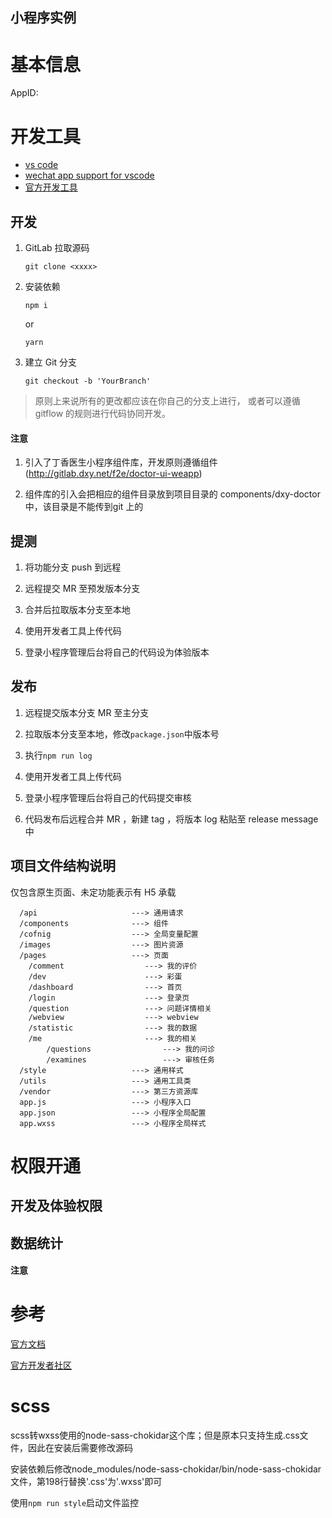 ## 小程序实例

# 基本信息

AppID: <xxx>

# 开发工具

- [vs code](https://code.visualstudio.com/)
- [wechat app support for vscode](https://marketplace.visualstudio.com/items?itemName=qinjia.vscode-wechat)
- [官方开发工具](https://mp.weixin.qq.com/debug/wxadoc/dev/devtools/download.html)

## 开发

1. GitLab 拉取源码

    ```
    git clone <xxxx>
    ```

2. 安装依赖

    ```
    npm i
    ```
    or
    ```
    yarn
    ```

3. 建立 Git 分支

    ```
    git checkout -b 'YourBranch'
    ```

> 原则上来说所有的更改都应该在你自己的分支上进行，
> 或者可以遵循 gitflow 的规则进行代码协同开发。

#### 注意

1. 引入了丁香医生小程序组件库，开发原则遵循组件(http://gitlab.dxy.net/f2e/doctor-ui-weapp)

2. 组件库的引入会把相应的组件目录放到项目目录的 components/dxy-doctor 中，该目录是不能传到git 上的

## 提测

1. 将功能分支 push 到远程

2. 远程提交 MR 至预发版本分支

3. 合并后拉取版本分支至本地

4. 使用开发者工具上传代码

5. 登录小程序管理后台将自己的代码设为体验版本

## 发布

1. 远程提交版本分支 MR 至主分支

2. 拉取版本分支至本地，修改`package.json`中版本号

3. 执行`npm run log`

3. 使用开发者工具上传代码

4. 登录小程序管理后台将自己的代码提交审核

5. 代码发布后远程合并 MR ，新建 tag ，将版本 log 粘贴至 release message 中

## 项目文件结构说明

仅包含原生页面、未定功能表示有 H5 承载
```
  /api                     ---> 通用请求
  /components              ---> 组件
  /cofnig                  ---> 全局变量配置
  /images                  ---> 图片资源
  /pages                   ---> 页面
    /comment                  ---> 我的评价
    /dev                      ---> 彩蛋
    /dashboard                ---> 首页
    /login                    ---> 登录页
    /question                 ---> 问题详情相关
    /webview                  ---> webview
    /statistic                ---> 我的数据
    /me                       ---> 我的相关
        /questions                ---> 我的问诊
        /examines                 ---> 审核任务
  /style                   ---> 通用样式
  /utils                   ---> 通用工具类
  /vendor                  ---> 第三方资源库
  app.js                   ---> 小程序入口
  app.json                 ---> 小程序全局配置
  app.wxss                 ---> 小程序全局样式
```


# 权限开通

## 开发及体验权限


## 数据统计


#### 注意


# 参考

[官方文档](https://mp.weixin.qq.com/debug/wxadoc/dev/)

[官方开发者社区](https://developers.weixin.qq.com)

# scss
scss转wxss使用的node-sass-chokidar这个库；但是原本只支持生成.css文件，因此在安装后需要修改源码

安装依赖后修改node_modules/node-sass-chokidar/bin/node-sass-chokidar文件，第198行替换'.css'为'.wxss'即可

使用`npm run style`启动文件监控